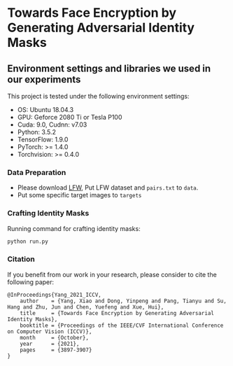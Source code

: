 # Towards Face Encryption by Generating Adversarial Identity Masks


## Environment settings and libraries we used in our experiments

This project is tested under the following environment settings:
- OS: Ubuntu 18.04.3
- GPU: Geforce 2080 Ti or Tesla P100
- Cuda: 9.0, Cudnn: v7.03
- Python: 3.5.2
- TensorFlow: 1.9.0
- PyTorch: >= 1.4.0
- Torchvision: >= 0.4.0

### Data Preparation
- Please download [LFW](https://hal.inria.fr/file/index/docid/321923/filename/Huang_long_eccv2008-lfw.pdf), Put LFW dataset and `pairs.txt` to `data`.
- Put some specific target images to `targets`

### Crafting Identity Masks
Running command for crafting identity masks:
```python
python run.py
```

### Citation
If you benefit from our work in your research, please consider to cite the following paper:

	@InProceedings{Yang_2021_ICCV,
	    author    = {Yang, Xiao and Dong, Yinpeng and Pang, Tianyu and Su, Hang and Zhu, Jun and Chen, Yuefeng and Xue, Hui},
	    title     = {Towards Face Encryption by Generating Adversarial Identity Masks},
	    booktitle = {Proceedings of the IEEE/CVF International Conference on Computer Vision (ICCV)},
	    month     = {October},
	    year      = {2021},
	    pages     = {3897-3907}
	}
